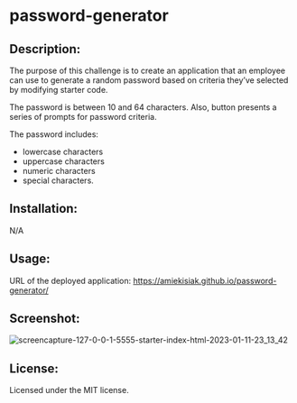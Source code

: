 # password-generator


## Description:

The purpose of this challenge is to create an application that an employee can use to generate a random password based on criteria they’ve selected by modifying starter code. 

The password is between 10 and 64 characters. Also, button  presents a series of prompts for password criteria.

The password includes:
- lowercase characters
- uppercase characters
- numeric characters
- special characters.

## Installation:

N/A

## Usage:

URL of the deployed application: https://amiekisiak.github.io/password-generator/


 ## Screenshot:

![screencapture-127-0-0-1-5555-starter-index-html-2023-01-11-23_13_42](https://user-images.githubusercontent.com/117371691/211938269-806c85a0-f465-4870-b119-5c8c32aadb5d.png)



## License:

Licensed under the MIT license.